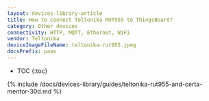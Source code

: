 ```yaml
---
layout: devices-library-article
title: How to connect Teltonika RUT955 to ThingsBoard?
category: Other devices
connectivity: HTTP, MQTT, Ethernet, WiFi
vendor: Teltonika
deviceImageFileName: teltonika-rut955.jpeg
docsPrefix: paas
---
```



* TOC
{:toc}

{% include /docs/devices-library/guides/teltonika-rut955-and-certa-mentor-30d.md %}